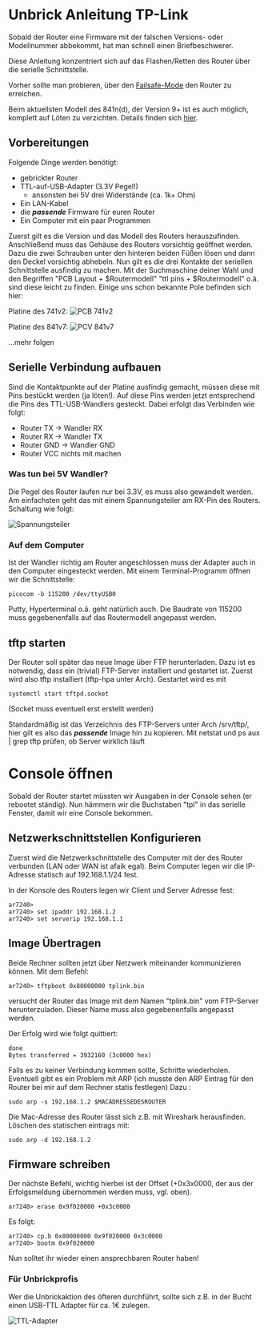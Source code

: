 # Unbrick Anleitung TP-Link
Sobald der Router eine Firmware mit der falschen Versions- oder Modellnummer abbekommt, hat man schnell einen Briefbeschwerer.

Diese Anleitung konzentriert sich auf das Flashen/Retten des Router über die serielle Schnittstelle.

Vorher sollte man probieren, über den [Failsafe-Mode](http://wiki.openwrt.org/doc/howto/generic.failsafe) den Router zu erreichen.

Beim aktuellsten Modell des 841n(d), der Version 9+ ist es auch möglich, komplett auf Löten zu verzichten. Details finden sich [hier](http://wiki.openwrt.org/toh/tp-link/tl-wr841nd#v9_without_serial).

## Vorbereitungen
Folgende Dinge werden benötigt:
* gebrickter Router
* TTL-auf-USB-Adapter (3.3V Pegel!)
  * ansonsten bei 5V drei Widerstände (ca. 1k+ Ohm)
* Ein LAN-Kabel
* die ***passende*** Firmware für euren Router
* Ein Computer mit ein paar Programmen

Zuerst gilt es die Version und das Modell des Routers herauszufinden. Anschließend muss das Gehäuse des Routers vorsichtig geöffnet werden. Dazu die zwei Schrauben unter den hinteren beiden Füßen lösen und dann den Deckel vorsichtig abhebeln.
Nun gilt es die drei Kontakte der seriellen Schnittstelle ausfindig zu machen. Mit der Suchmaschine deiner Wahl und den Begriffen "PCB Layout + $Routermodell" "ttl pins  + $Routermodell" o.ä. sind diese leicht zu finden. Einige uns schon bekannte Pole befinden sich hier:

Platine des 741v2:
<img src="http://jel.to/ff_pics/741v2-1.jpg" title="PCB 741v2" />

Platine des 841v7:
<img src="http://jel.to/ff_pics/841ndv7.2.jpg" title="PCV 841v7" />

...mehr folgen

## Serielle Verbindung aufbauen
Sind die Kontaktpunkte auf der Platine ausfindig gemacht, müssen diese mit Pins bestückt werden (ja löten!). Auf diese Pins werden jetzt entsprechend die Pins des TTL-USB-Wandlers gesteckt. 
Dabei erfolgt das Verbinden wie folgt:
* Router TX -> Wandler RX
* Router RX -> Wandler TX
* Router GND -> Wandler GND
* Router VCC nichts mit machen

### Was tun bei 5V Wandler?
Die Pegel des Router laufen nur bei 3.3V, es muss also gewandelt werden. Am einfachsten geht das mit einem Spannungsteiler am RX-Pin des Routers.
Schaltung wie folgt:

<img src="http://jel.to/ff_pics/spannungsteiler.jpg" title="Spannungsteiler" />

### Auf dem Computer
Ist der Wandler richtig am Router angeschlossen muss der Adapter auch in den Computer eingesteckt werden. Mit einem Terminal-Programm öffnen wir die Schnittstelle:
```
picocom -b 115200 /dev/ttyUSB0 
```
Putty, Hyperterminal o.ä. geht natürlich auch.
Die Baudrate von 115200 muss gegebenenfalls auf das Routermodell angepasst werden.

## tftp starten
Der Router soll später das neue Image über FTP herunterladen. Dazu ist es notwendig, dass ein (trivial) FTP-Server installiert und gestartet ist.
Zuerst wird also tftp installiert (tftp-hpa unter Arch).
Gestartet wird es mit
```
systemctl start tftpd.socket
```
(Socket muss eventuell erst erstellt werden)

Standardmäßig ist das Verzeichnis des FTP-Servers unter Arch /srv/tftp/, hier gilt es also das ***passende*** Image hin zu kopieren. 
Mit netstat und ps aux | grep tftp prüfen, ob Server wirklich läuft

# Console öffnen
Sobald der Router startet müssten wir Ausgaben in der Console sehen (er rebootet ständig). Nun hämmern wir die Buchstaben "tpl" in das serielle Fenster, damit wir eine Console bekommen.

## Netzwerkschnittstellen Konfigurieren
Zuerst wird die Netzwerkschnittstelle des Computer mit der des Router verbunden (LAN oder WAN ist afaik egal). Beim Computer legen wir die IP-Adresse statisch auf 192.168.1.1/24 fest.

In der Konsole des Routers legen wir Client und Server Adresse fest:
```
ar7240> 
ar7240> set ipaddr 192.168.1.2
ar7240> set serverip 192.168.1.1
```

## Image Übertragen
Beide Rechner sollten jetzt über Netzwerk miteinander kommunizieren können. Mit dem Befehl:
```
ar7240> tftpboot 0x80000000 tplink.bin
```
versucht der Router das Image mit dem Namen "tplink.bin" vom FTP-Server herunterzuladen. Dieser Name muss also gegebenenfalls angepasst werden.

Der Erfolg wird wie folgt quittiert:
```
done
Bytes transferred = 3932160 (3c0000 hex)
```
Falls es zu keiner Verbindung kommen sollte, Schritte wiederholen. Eventuell gibt es ein Problem mit ARP (ich musste den ARP Eintrag für den Router bei mir auf dem Rechner statis festlegen)
Dazu : 
```
sudo arp -s 192.168.1.2 $MACADRESSEDESROUTER
```
Die Mac-Adresse des Router lässt sich z.B. mit Wireshark herausfinden. Löschen des statischen eintrags mit:
```
sudo arp -d 192.168.1.2
```
## Firmware schreiben
Der nächste Befehl, wichtig hierbei ist der Offset (+0x3x0000, der aus der Erfolgsmeldung übernommen werden muss, vgl. oben).
```
ar7240> erase 0x9f020000 +0x3c0000
```
Es folgt:
```
ar7240> cp.b 0x80000000 0x9f020000 0x3c0000
ar7240> bootm 0x9f020000
```
Nun solltet ihr wieder einen ansprechbaren Router haben!

### Für Unbrickprofis

Wer die Unbrickaktion des öfteren durchführt, sollte sich z.B. in der Bucht einen USB-TTL Adapter für ca. 1€ zulegen.

![TTL-Adapter](https://cloud.ffhb.de/index.php/s/eXhQKomg38YDQCo/download)

